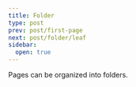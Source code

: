 ```yaml
---
title: Folder
type: post
prev: post/first-page
next: post/folder/leaf
sidebar:
  open: true
---
```


Pages can be organized into folders.
